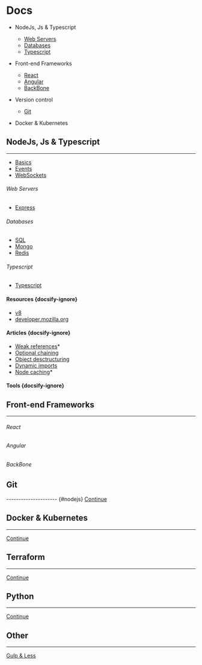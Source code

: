 # Docs

- NodeJs, Js & Typescript
  - [Web Servers](#web-servers)
  - [Databases](#Databases)
  - [Typescript](#Typescript)

- Front-end Frameworks
  - [React](#React)
  - [Angular](#Angular)
  - [BackBone](#BackBone)

- Version control
  - [Git](#Git)

- Docker & Kubernetes



## NodeJs, Js & Typescript
--------------------------------------------------
- [Basics](/NodeJs/Basics/)
- [Events](/NodeJs/Events/)
- [WebSockets](/NodeJs/WebSockets/)

###### Web Servers
- [Express](/NodeJs/Express/)

###### Databases
- [SQL](/NodeJs/SQL/)
- [Mongo](/NodeJs/Mongo/)
- [Redis](/NodeJs/Redis/)

###### Typescript
- [Typescript](/NodeJs/Typescript)


#### Resources  {docsify-ignore}
- [v8](https://v8.dev) 
- [developer.mozilla.org](https://developer.mozilla.org/en-US/docs/Web/JavaScript)

#### Articles  {docsify-ignore}
- [Weak references](https://v8.dev/features/weak-references)*
- [Optional chaining](https://v8.dev/features/optional-chaining)
- [Object desctructuring](https://v8.dev/features/object-rest-spread)
- [Dynamic imports](https://v8.dev/features/dynamic-import)
- [Node caching](https://medium.com/@danielsternlicht/caching-like-a-boss-in-nodejs-9bccbbc71b9b)*

#### Tools {docsify-ignore}

## Front-end Frameworks
----------------------------------------------------------------------------------------
###### React
###### Angular
###### BackBone


## Git
--------------------- {#nodejs}
[Continue](/git/)


## Docker & Kubernetes
---------------------
[Continue](/)


## Terraform
---------------------
[Continue](/)

## Python
---------------------
[Continue](/git/)


## Other
---------------------
[Gulp & Less](/gulp-less/)
